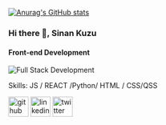 

<!--
**sinankuzu/sinankuzu** is a ✨ _special_ ✨ repository because its `README.md` (this file) appears on your GitHub profile.

Here are some ideas to get you started:

- 🔭 I’m currently working on ...
- 🌱 I’m currently learning ...
- 👯 I’m looking to collaborate on ...
- 🤔 I’m looking for help with ...
- 💬 Ask me about ...
- 📫 How to reach me: ...
- 😄 Pronouns: ...
- ⚡ Fun fact: ...
-->


[![Anurag's GitHub stats](https://github-readme-stats.vercel.app/api?username=sinankuzu)](https://github.com/anuraghazra/github-readme-stats)
### Hi there 👋, Sinan Kuzu
#### Front-end Development
![Full Stack Development](https://4.bp.blogspot.com/-1PsTPGMBDGY/VxYPEqV3dvI/AAAAAAAAJxk/E33dyemsG7MKpthT0BkQqzdQod_xPUP9QCLcB/s1600/code-1076536_640.jpg)


Skills: JS / REACT /Python/ HTML / CSS/QSS



[<img src='https://cdn.jsdelivr.net/npm/simple-icons@3.0.1/icons/github.svg' alt='github' height='40'>](https://github.com/sinankuzu)  [<img src='https://cdn.jsdelivr.net/npm/simple-icons@3.0.1/icons/linkedin.svg' alt='linkedin' height='40'>](https://www.linkedin.com/in/abdullah-sinan-kuzu/)  [<img src='https://cdn.jsdelivr.net/npm/simple-icons@3.0.1/icons/twitter.svg' alt='twitter' height='40'>](https://twitter.com/sinan_kuzu)  


